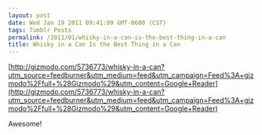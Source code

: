 ```yaml
---
layout: post
date: Wed Jan 19 2011 09:41:09 GMT-0600 (CST)
tags: Tumblr Posts
permalink: /2011/01/whisky-in-a-can-is-the-best-thing-in-a-can
title: Whisky in a Can Is the Best Thing in a Can
---
```


[http://gizmodo.com/5736773/whisky-in-a-can?utm_source=feedburner&utm_medium=feed&utm_campaign=Feed%3A+gizmodo%2Ffull+%28Gizmodo%29&utm_content=Google+Reader](http://gizmodo.com/5736773/whisky-in-a-can?utm_source=feedburner&utm_medium=feed&utm_campaign=Feed%3A+gizmodo%2Ffull+%28Gizmodo%29&utm_content=Google+Reader)

Awesome!
